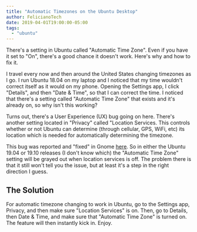 ```yaml
---
title: "Automatic Timezones on the Ubuntu Desktop"
author: FelicianoTech
date: 2019-04-01T19:00:00-05:00
tags:
  - "ubuntu"
---
```


There's a setting in Ubuntu called "Automatic Time Zone".
Even if you have it set to "On", there's a good chance it doesn't work.
Here's why and how to fix it.

<!--more-->

I travel every now and then around the United States changing timezones as I go.
I run Ubuntu 18.04 on my laptop and I noticed that my time wouldn't correct itself as it would on my phone.
Opening the Settings app, I click "Details", and then "Date & Time", so that I can correct the time.
I noticed that there's a setting called "Automatic Time Zone" that exists and it's already on, so why isn't this working?

Turns out, there's a User Experience (UX) bug going on here.
There's another setting located in "Privacy" called "Location Services.
This controls whether or not Ubuntu can determine (through cellular, GPS, WiFi, etc) its location which is needed for automatically determining the timezone.

This bug was reported and "fixed" in Gnome [here](https://gitlab.gnome.org/GNOME/gnome-control-center/merge_requests/165).
So in either the Ubuntu 19.04 or 19.10 releases (I don't know which) the "Automatic Time Zone" setting will be grayed out when location services is off.
The problem there is that it still won't tell you the issue, but at least it's a step in the right direction I guess.


## The Solution

For automatic timezone changing to work in Ubuntu, go to the Settings app, Privacy, and then make sure "Location Services" is on.
Then, go to Details, then Date & Time, and make sure that "Automatic Time Zone" is turned on.
The feature will then instantly kick in.
Enjoy.
